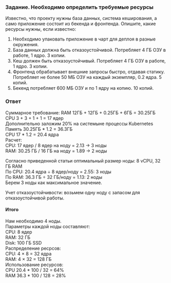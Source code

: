 
### Задание. Необходимо определить требуемые ресурсы
Известно, что проекту нужны база данных, система кеширования, а само приложение состоит из бекенда и фронтенда. Опишите, какие ресурсы нужны, если известно:

1. Необходимо упаковать приложение в чарт для деплоя в разные окружения. 
2. База данных должна быть отказоустойчивой. Потребляет 4 ГБ ОЗУ в работе, 1 ядро. 3 копии. 
3. Кеш должен быть отказоустойчивый. Потребляет 4 ГБ ОЗУ в работе, 1 ядро. 3 копии. 
4. Фронтенд обрабатывает внешние запросы быстро, отдавая статику. Потребляет не более 50 МБ ОЗУ на каждый экземпляр, 0.2 ядра. 5 копий. 
5. Бекенд потребляет 600 МБ ОЗУ и по 1 ядру на копию. 10 копий.

### Ответ
Суммарное требование: 
RAM 12ГБ + 12ГБ + 0.25ГБ + 6ГБ = 30.25ГБ   
CPU 3 + 3 + 1 + 1 = 17 ядер  
Дополнительно заложим 20% на системыне процессы Kubernetes  
Память 30.25ГБ * 1.2 = 36.3ГБ  
CPU 17 * 1.2 = 20.4 ядра  
Расчет:  
CPU: 17 ядер / 8 ядер на ноду = 2.13 → 3 ноды  
RAM: 30.25 ГБ / 16 ГБ на ноду = 1.89 → 2 ноды  

Согласно приведенной статьи оптимальный размер ноды: 8 vCPU, 32 ГБ RAM  
По CPU: 20.4 ядра ÷ 8 ядер/ноду = 2.55: 3 ноды  
По RAM: 36.3 ГБ ÷ 32 ГБ/ноду = 1.13: 2 ноды  
Берем 3 ноды как максимальное значение.  

Учет отказоустойчивости: возьмем одну ноду с запасом для отказоустойчивой работы.  

#### Итого 
Нам необходимо 4 ноды.  
Параметры каждой ноды составляют:  
CPU: 8 ядер  
RAM: 32 ГБ  
Disk: 100 ГБ SSD  
Распределение ресрсов:  
CPU: 4 × 8 = 32 ядра   
RAM: 4 × 32 = 128 ГБ  
Использование ресурсов:  
CPU 20.4 * 100 / 32 = 64%    
RAM 36.3 * 100 / 128 = 28%   
